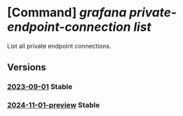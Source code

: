 # [Command] _grafana private-endpoint-connection list_

List all private endpoint connections.

## Versions

### [2023-09-01](/Resources/mgmt-plane/L3N1YnNjcmlwdGlvbnMve30vcmVzb3VyY2Vncm91cHMve30vcHJvdmlkZXJzL21pY3Jvc29mdC5kYXNoYm9hcmQvZ3JhZmFuYS97fS9wcml2YXRlZW5kcG9pbnRjb25uZWN0aW9ucw==/2023-09-01.xml) **Stable**

<!-- mgmt-plane /subscriptions/{}/resourcegroups/{}/providers/microsoft.dashboard/grafana/{}/privateendpointconnections 2023-09-01 -->

### [2024-11-01-preview](/Resources/mgmt-plane/L3N1YnNjcmlwdGlvbnMve30vcmVzb3VyY2Vncm91cHMve30vcHJvdmlkZXJzL21pY3Jvc29mdC5kYXNoYm9hcmQvZ3JhZmFuYS97fS9wcml2YXRlZW5kcG9pbnRjb25uZWN0aW9ucw==/2024-11-01-preview.xml) **Stable**

<!-- mgmt-plane /subscriptions/{}/resourcegroups/{}/providers/microsoft.dashboard/grafana/{}/privateendpointconnections 2024-11-01-preview -->
